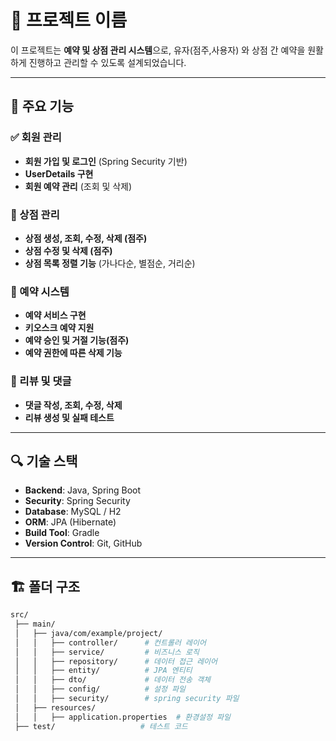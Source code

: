 # 📌 프로젝트 이름

이 프로젝트는 **예약 및 상점 관리 시스템**으로, 유자(점주,사용자) 와 상점 간 예약을 원활하게 진행하고 관리할 수 있도록 설계되었습니다.

---

## 🚀 주요 기능

### ✅ 회원 관리
- **회원 가입 및 로그인** (Spring Security 기반)
- **UserDetails 구현**
- **회원 예약 관리** (조회 및 삭제)

### 🏪 상점 관리
- **상점 생성, 조회, 수정, 삭제 (점주)**
- **상점 수정 및 삭제 (점주)**
- **상점 목록 정렬 기능** (가나다순, 별점순, 거리순)

### 📅 예약 시스템
- **예약 서비스 구현**
- **키오스크 예약 지원**
- **예약 승인 및 거절 기능(점주)**
- **예약 권한에 따른 삭제 기능**

### 💬 리뷰 및 댓글
- **댓글 작성, 조회, 수정, 삭제**
- **리뷰 생성 및 실패 테스트**

---

## 🔍 기술 스택

- **Backend**: Java, Spring Boot
- **Security**: Spring Security 
- **Database**: MySQL / H2
- **ORM**: JPA (Hibernate)
- **Build Tool**: Gradle 
- **Version Control**: Git, GitHub

---

## 🏗️ 폴더 구조

```bash
src/
 ├── main/
 │   ├── java/com/example/project/
 │   │   ├── controller/      # 컨트롤러 레이어
 │   │   ├── service/         # 비즈니스 로직
 │   │   ├── repository/      # 데이터 접근 레이어
 │   │   ├── entity/          # JPA 엔티티
 │   │   ├── dto/             # 데이터 전송 객체
 │   │   ├── config/          # 설정 파일
 │   │   ├── security/        # spring security 파일
 │   ├── resources/
 │   │   ├── application.properties  # 환경설정 파일
 ├── test/                   # 테스트 코드
